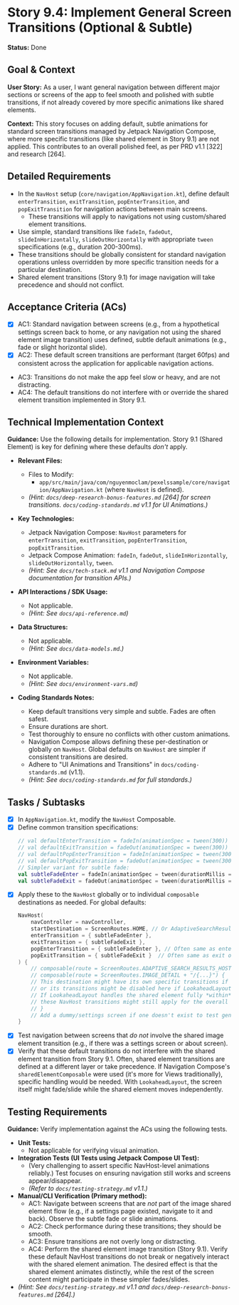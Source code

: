 # Story 9.4: Implement General Screen Transitions (Optional & Subtle)

**Status:** Done

## Goal & Context

**User Story:** As a user, I want general navigation between different major sections or screens of the app to feel smooth and polished with subtle transitions, if not already covered by more specific animations like shared elements.

**Context:** This story focuses on adding default, subtle animations for standard screen transitions managed by Jetpack Navigation Compose, where more specific transitions (like shared element in Story 9.1) are not applied. This contributes to an overall polished feel, as per PRD v1.1 [322] and research [264].

## Detailed Requirements

* In the `NavHost` setup (`core/navigation/AppNavigation.kt`), define default `enterTransition`, `exitTransition`, `popEnterTransition`, and `popExitTransition` for navigation actions between main screens.
    * These transitions will apply to navigations not using custom/shared element transitions.
* Use simple, standard transitions like `fadeIn`, `fadeOut`, `slideInHorizontally`, `slideOutHorizontally` with appropriate `tween` specifications (e.g., duration 200-300ms).
* These transitions should be globally consistent for standard navigation operations unless overridden by more specific transition needs for a particular destination.
* Shared element transitions (Story 9.1) for image navigation will take precedence and should not conflict.

## Acceptance Criteria (ACs)

* [x] AC1: Standard navigation between screens (e.g., from a hypothetical settings screen back to home, or any navigation not using the shared element image transition) uses defined, subtle default animations (e.g., fade or slight horizontal slide).
* [x] AC2: These default screen transitions are performant (target 60fps) and consistent across the application for applicable navigation actions.
* AC3: Transitions do not make the app feel slow or heavy, and are not distracting.
* AC4: The default transitions do not interfere with or override the shared element transition implemented in Story 9.1.

## Technical Implementation Context

**Guidance:** Use the following details for implementation. Story 9.1 (Shared Element) is key for defining where these defaults *don't* apply.

* **Relevant Files:**
    * Files to Modify:
        * `app/src/main/java/com/nguyenmoclam/pexelssample/core/navigation/AppNavigation.kt` (where `NavHost` is defined).
    * _(Hint: `docs/deep-research-bonus-features.md` [264] for screen transitions. `docs/coding-standards.md` v1.1 for UI Animations.)_

* **Key Technologies:**
    * Jetpack Navigation Compose: `NavHost` parameters for `enterTransition`, `exitTransition`, `popEnterTransition`, `popExitTransition`.
    * Jetpack Compose Animation: `fadeIn`, `fadeOut`, `slideInHorizontally`, `slideOutHorizontally`, `tween`.
    * _(Hint: See `docs/tech-stack.md` v1.1 and Navigation Compose documentation for transition APIs.)_

* **API Interactions / SDK Usage:**
    * Not applicable.
    * _(Hint: See `docs/api-reference.md`)_

* **Data Structures:**
    * Not applicable.
    * _(Hint: See `docs/data-models.md`.)_

* **Environment Variables:**
    * Not applicable.
    * _(Hint: See `docs/environment-vars.md`)_

* **Coding Standards Notes:**
    * Keep default transitions very simple and subtle. Fades are often safest.
    * Ensure durations are short.
    * Test thoroughly to ensure no conflicts with other custom animations.
    * Navigation Compose allows defining these per-destination or globally on `NavHost`. Global defaults on `NavHost` are simpler if consistent transitions are desired.
    * Adhere to "UI Animations and Transitions" in `docs/coding-standards.md` (v1.1).
    * _(Hint: See `docs/coding-standards.md` for full standards.)_

## Tasks / Subtasks

* [x] In `AppNavigation.kt`, modify the `NavHost` Composable.
* [x] Define common transition specifications:
    ```kotlin
    // val defaultEnterTransition = fadeIn(animationSpec = tween(300)) + slideInHorizontally(initialOffsetX = { it / 10 }, animationSpec = tween(300))
    // val defaultExitTransition = fadeOut(animationSpec = tween(300)) + slideOutHorizontally(targetOffsetX = { -it / 10 }, animationSpec = tween(300))
    // val defaultPopEnterTransition = fadeIn(animationSpec = tween(300)) + slideInHorizontally(initialOffsetX = { -it / 10 }, animationSpec = tween(300))
    // val defaultPopExitTransition = fadeOut(animationSpec = tween(300)) + slideOutHorizontally(targetOffsetX = { it / 10 }, animationSpec = tween(300))
    // Simpler variant for subtle fade:
    val subtleFadeEnter = fadeIn(animationSpec = tween(durationMillis = 250))
    val subtleFadeExit = fadeOut(animationSpec = tween(durationMillis = 200))
    ```
* [x] Apply these to the `NavHost` globally or to individual `composable` destinations as needed. For global defaults:
    ```kotlin
    NavHost(
        navController = navController,
        startDestination = ScreenRoutes.HOME, // Or AdaptiveSearchResultsHostScreen route
        enterTransition = { subtleFadeEnter },
        exitTransition = { subtleFadeExit },
        popEnterTransition = { subtleFadeEnter }, // Often same as enter or specific popEnter
        popExitTransition = { subtleFadeExit }  // Often same as exit or specific popExit
    ) {
        // composable(route = ScreenRoutes.ADAPTIVE_SEARCH_RESULTS_HOST) { ... }
        // composable(route = ScreenRoutes.IMAGE_DETAIL + "/{...}") {
        // This destination might have its own specific transitions if shared element is handled at nav level,
        // or its transitions might be disabled here if LookaheadLayout handles it internally.
        // If LookaheadLayout handles the shared element fully *within* the screen composables,
        // these NavHost transitions might still apply for the overall screen container.
        // }
        // Add a dummy/settings screen if one doesn't exist to test generic transitions
    }
    ```
* [x] Test navigation between screens that *do not* involve the shared image element transition (e.g., if there was a settings screen or about screen).
* [x] Verify that these default transitions do not interfere with the shared element transition from Story 9.1. Often, shared element transitions are defined at a different layer or take precedence. If Navigation Compose's `sharedElementComposable` were used (it's more for Views traditionally), specific handling would be needed. With `LookaheadLayout`, the screen itself might fade/slide while the shared element moves independently.

## Testing Requirements

**Guidance:** Verify implementation against the ACs using the following tests.

* **Unit Tests:**
    * Not applicable for verifying visual animation.
* **Integration Tests (UI Tests using Jetpack Compose UI Test):**
    * (Very challenging to assert specific NavHost-level animations reliably.) Test focuses on ensuring navigation still works and screens appear/disappear.
    * _(Refer to `docs/testing-strategy.md` v1.1.)_
* **Manual/CLI Verification (Primary method):**
    * AC1: Navigate between screens that are *not* part of the image shared element flow (e.g., if a settings page existed, navigate to it and back). Observe the subtle fade or slide animations.
    * AC2: Check performance during these transitions; they should be smooth.
    * AC3: Ensure transitions are not overly long or distracting.
    * AC4: Perform the shared element image transition (Story 9.1). Verify these default NavHost transitions do not break or negatively interact with the shared element animation. The desired effect is that the shared element animates distinctly, while the rest of the screen content might participate in these simpler fades/slides.
* _(Hint: See `docs/testing-strategy.md` v1.1 and `docs/deep-research-bonus-features.md` [264].)_